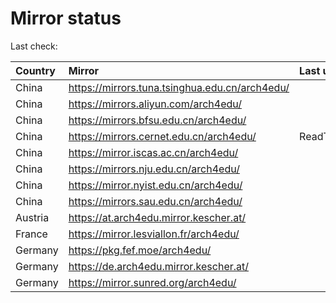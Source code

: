 <script src="./time.js"></script>
# Mirror status
Last check: <script type="text/javascript">localize(1747585670.5685048);</script>

|Country|Mirror|Last update|
|:------|:-----|:----------|
|China|https://mirrors.tuna.tsinghua.edu.cn/arch4edu/|<script type="text/javascript">localize(1747550597);</script>|
|China|https://mirrors.aliyun.com/arch4edu/|<script type="text/javascript">localize(1747550597);</script>|
|China|https://mirrors.bfsu.edu.cn/arch4edu/|<script type="text/javascript">localize(1747550597);</script>|
|China|https://mirrors.cernet.edu.cn/arch4edu/|ReadTimeout|
|China|https://mirror.iscas.ac.cn/arch4edu/|<script type="text/javascript">localize(1747550597);</script>|
|China|https://mirrors.nju.edu.cn/arch4edu/|<script type="text/javascript">localize(1747464412);</script>|
|China|https://mirror.nyist.edu.cn/arch4edu/|<script type="text/javascript">localize(1747550597);</script>|
|China|https://mirrors.sau.edu.cn/arch4edu/|<script type="text/javascript">localize(1731653531);</script>|
|Austria|https://at.arch4edu.mirror.kescher.at/|<script type="text/javascript">localize(1747550597);</script>|
|France|https://mirror.lesviallon.fr/arch4edu/|<script type="text/javascript">localize(1747550597);</script>|
|Germany|https://pkg.fef.moe/arch4edu/|<script type="text/javascript">localize(1747550597);</script>|
|Germany|https://de.arch4edu.mirror.kescher.at/|<script type="text/javascript">localize(1747550597);</script>|
|Germany|https://mirror.sunred.org/arch4edu/|<script type="text/javascript">localize(1747550597);</script>|

<script src="./tablefilter/tablefilter.js"></script>
<script src="./table.js"></script>